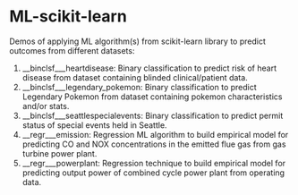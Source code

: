 # ML-scikit-learn
Demos of applying ML algorithm(s) from scikit-learn library to predict outcomes from different datasets:
1. __binclsf___heartdisease: Binary classification to predict risk of heart disease from dataset containing blinded clinical/patient data.
2. __binclsf___legendary_pokemon: Binary classification to predict Legendary Pokemon from dataset containing pokemon characteristics and/or stats.
3. __binclsf___seattlespecialevents: Binary classification to predict permit status of special events held in Seattle.
4. __regr___emission: Regression ML algorithm to build empirical model for predicting CO and NOX concentrations in the emitted flue gas from gas turbine power plant.
5. __regr___powerplant: Regression technique to build empirical model for predicting output power of combined cycle power plant from operating data. 
